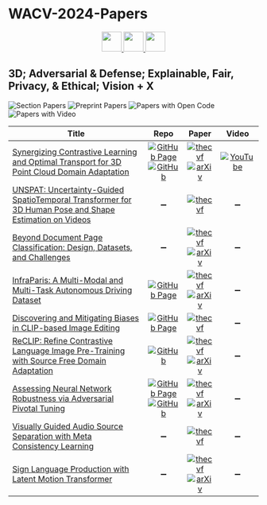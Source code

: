 # WACV-2024-Papers

<div align="center">
    <a href="https://github.com/DmitryRyumin/WACV-2024-Papers/blob/main/sections/oral_gm_b_ec_v.md">
        <img src="https://cdn.jsdelivr.net/gh/DmitryRyumin/NewEraAI-Papers@main/images/left.svg" width="40" alt="" />
    </a>
    <a href="https://github.com/DmitryRyumin/WACV-2024-Papers/">
        <img src="https://cdn.jsdelivr.net/gh/DmitryRyumin/NewEraAI-Papers@main/images/home.svg" width="40" alt="" />
    </a>
    <a href="https://github.com/DmitryRyumin/WACV-2024-Papers/blob/main/sections/oral_p_a_m_e_r.md">
        <img src="https://cdn.jsdelivr.net/gh/DmitryRyumin/NewEraAI-Papers@main/images/right.svg" width="40" alt="" />
    </a>
</div>

## 3D; Adversarial & Defense; Explainable, Fair, Privacy, & Ethical; Vision + X

![Section Papers](https://img.shields.io/badge/Section%20Papers-soon-42BA16) ![Preprint Papers](https://img.shields.io/badge/Preprint%20Papers-soon-b31b1b) ![Papers with Open Code](https://img.shields.io/badge/Papers%20with%20Open%20Code-soon-1D7FBF) ![Papers with Video](https://img.shields.io/badge/Papers%20with%20Video-soon-FF0000)

| **Title** | **Repo** | **Paper** | **Video** |
|-----------|:--------:|:---------:|:---------:|
| [Synergizing Contrastive Learning and Optimal Transport for 3D Point Cloud Domain Adaptation](https://openaccess.thecvf.com/content/WACV2024/html/Katageri_Synergizing_Contrastive_Learning_and_Optimal_Transport_for_3D_Point_Cloud_WACV_2024_paper.html) | [![GitHub Page](https://img.shields.io/badge/GitHub-Page-159957.svg)](https://siddharthkatageri.github.io/COT/) <br /> [![GitHub](https://img.shields.io/github/stars/siddharthKatageri/COT?style=flat)](https://github.com/siddharthKatageri/COT) | [![thecvf](https://img.shields.io/badge/pdf-thecvf-7395C5.svg)](https://openaccess.thecvf.com/content/WACV2024/papers/Katageri_Synergizing_Contrastive_Learning_and_Optimal_Transport_for_3D_Point_Cloud_WACV_2024_paper.pdf) <br /> [![arXiv](https://img.shields.io/badge/arXiv-2308.14126-b31b1b.svg)](http://arxiv.org/abs/2308.14126) | [![YouTube](https://img.shields.io/badge/YouTube-%23FF0000.svg?style=for-the-badge&logo=YouTube&logoColor=white)](https://www.youtube.com/watch?v=9rWu4cmSH9g) |
| [UNSPAT: Uncertainty-Guided SpatioTemporal Transformer for 3D Human Pose and Shape Estimation on Videos](https://openaccess.thecvf.com/content/WACV2024/html/Lee_UNSPAT_Uncertainty-Guided_SpatioTemporal_Transformer_for_3D_Human_Pose_and_Shape_WACV_2024_paper.html) | :heavy_minus_sign: | [![thecvf](https://img.shields.io/badge/pdf-thecvf-7395C5.svg)](https://openaccess.thecvf.com/content/WACV2024/papers/Lee_UNSPAT_Uncertainty-Guided_SpatioTemporal_Transformer_for_3D_Human_Pose_and_Shape_WACV_2024_paper.pdf) | :heavy_minus_sign: |
| [Beyond Document Page Classification: Design, Datasets, and Challenges](https://openaccess.thecvf.com/content/WACV2024/html/Van_Landeghem_Beyond_Document_Page_Classification_Design_Datasets_and_Challenges_WACV_2024_paper.html) | :heavy_minus_sign: | [![thecvf](https://img.shields.io/badge/pdf-thecvf-7395C5.svg)](https://openaccess.thecvf.com/content/WACV2024/papers/Van_Landeghem_Beyond_Document_Page_Classification_Design_Datasets_and_Challenges_WACV_2024_paper.pdf) <br /> [![arXiv](https://img.shields.io/badge/arXiv-2308.12896-b31b1b.svg)](http://arxiv.org/abs/2308.12896) | :heavy_minus_sign: |
| [InfraParis: A Multi-Modal and Multi-Task Autonomous Driving Dataset](https://openaccess.thecvf.com/content/WACV2024/html/Franchi_InfraParis_A_Multi-Modal_and_Multi-Task_Autonomous_Driving_Dataset_WACV_2024_paper.html) | [![GitHub Page](https://img.shields.io/badge/GitHub-Page-159957.svg)](https://ensta-u2is.github.io/infraParis/) | [![thecvf](https://img.shields.io/badge/pdf-thecvf-7395C5.svg)](https://openaccess.thecvf.com/content/WACV2024/papers/Franchi_InfraParis_A_Multi-Modal_and_Multi-Task_Autonomous_Driving_Dataset_WACV_2024_paper.pdf) <br /> [![arXiv](https://img.shields.io/badge/arXiv-2309.15751-b31b1b.svg)](http://arxiv.org/abs/2309.15751) | :heavy_minus_sign: |
| [Discovering and Mitigating Biases in CLIP-based Image Editing](https://openaccess.thecvf.com/content/WACV2024/html/Tanjim_Discovering_and_Mitigating_Biases_in_CLIP-Based_Image_Editing_WACV_2024_paper.html) | [![GitHub Page](https://img.shields.io/badge/GitHub-Page-159957.svg)](https://mehrab-tanjim.github.io/Debiasing-CLIP-based-Editing/) | [![thecvf](https://img.shields.io/badge/pdf-thecvf-7395C5.svg)](https://openaccess.thecvf.com/content/WACV2024/papers/Tanjim_Discovering_and_Mitigating_Biases_in_CLIP-Based_Image_Editing_WACV_2024_paper.pdf) | :heavy_minus_sign: |
| [ReCLIP: Refine Contrastive Language Image Pre-Training with Source Free Domain Adaptation](https://openaccess.thecvf.com/content/WACV2024/html/Hu_ReCLIP_Refine_Contrastive_Language_Image_Pre-Training_With_Source_Free_Domain_WACV_2024_paper.html) | [![GitHub](https://img.shields.io/github/stars/michiganleon/ReCLIP_WACV?style=flat)](https://github.com/michiganleon/ReCLIP_WACV) | [![thecvf](https://img.shields.io/badge/pdf-thecvf-7395C5.svg)](https://openaccess.thecvf.com/content/WACV2024/papers/Hu_ReCLIP_Refine_Contrastive_Language_Image_Pre-Training_With_Source_Free_Domain_WACV_2024_paper.pdf) <br /> [![arXiv](https://img.shields.io/badge/arXiv-2308.03793-b31b1b.svg)](http://arxiv.org/abs/2308.03793) | :heavy_minus_sign: |
| [Assessing Neural Network Robustness via Adversarial Pivotal Tuning](https://openaccess.thecvf.com/content/WACV2024/html/Christensen_Assessing_Neural_Network_Robustness_via_Adversarial_Pivotal_Tuning_WACV_2024_paper.html) | [![GitHub Page](https://img.shields.io/badge/GitHub-Page-159957.svg)](https://captaine.github.io/apt/) <br /> [![GitHub](https://img.shields.io/github/stars/CaptainE/apt/tree/code?style=flat)](https://github.com/CaptainE/apt/tree/code) | [![thecvf](https://img.shields.io/badge/pdf-thecvf-7395C5.svg)](https://openaccess.thecvf.com/content/WACV2024/papers/Christensen_Assessing_Neural_Network_Robustness_via_Adversarial_Pivotal_Tuning_WACV_2024_paper.pdf) <br /> [![arXiv](https://img.shields.io/badge/arXiv-2211.09782-b31b1b.svg)](http://arxiv.org/abs/2211.09782) | :heavy_minus_sign: |
| [Visually Guided Audio Source Separation with Meta Consistency Learning](https://openaccess.thecvf.com/content/WACV2024/html/Islam_Visually_Guided_Audio_Source_Separation_With_Meta_Consistency_Learning_WACV_2024_paper.html) | :heavy_minus_sign: | [![thecvf](https://img.shields.io/badge/pdf-thecvf-7395C5.svg)](https://openaccess.thecvf.com/content/WACV2024/papers/Islam_Visually_Guided_Audio_Source_Separation_With_Meta_Consistency_Learning_WACV_2024_paper.pdf) | :heavy_minus_sign: |
| [Sign Language Production with Latent Motion Transformer](https://openaccess.thecvf.com/content/WACV2024/html/Xie_Sign_Language_Production_With_Latent_Motion_Transformer_WACV_2024_paper.html) | :heavy_minus_sign: | [![thecvf](https://img.shields.io/badge/pdf-thecvf-7395C5.svg)](https://openaccess.thecvf.com/content/WACV2024/papers/Xie_Sign_Language_Production_With_Latent_Motion_Transformer_WACV_2024_paper.pdf) <br /> [![arXiv](https://img.shields.io/badge/arXiv-2312.12917-b31b1b.svg)](http://arxiv.org/abs/2312.12917) | :heavy_minus_sign: |
